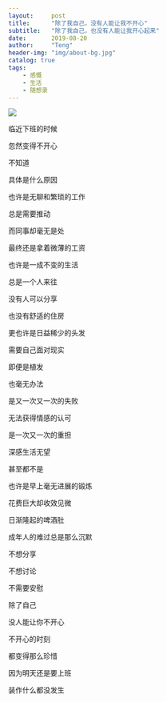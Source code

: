 ```yaml
---
layout:     post
title:      "除了我自己，没有人能让我不开心"
subtitle:   "除了我自己，也没有人能让我开心起来"
date:       2019-08-20
author:     "Teng"
header-img: "img/about-bg.jpg"
catalog: true
tags:
    - 感慨
    - 生活
    - 随想录
---
```


![](http://images.tengblog.com/20190820094156_UDxTTE_IMG_0644.jpeg)


临近下班的时候

忽然变得不开心

不知道

具体是什么原因



也许是无聊和繁琐的工作

总是需要推动

而同事却毫无是处

最终还是拿着微薄的工资



也许是一成不变的生活

总是一个人来往

没有人可以分享

也没有舒适的住房



更也许是日益稀少的头发

需要自己面对现实

即便是植发

也毫无办法



是又一次又一次的失败

无法获得情感的认可

是一次又一次的重担

深感生活无望



甚至都不是

也许是早上毫无进展的锻炼

花费巨大却收效见微

日渐隆起的啤酒肚



成年人的难过总是那么沉默

不想分享

不想讨论

不需要安慰



除了自己

没人能让你不开心



不开心的时刻

都变得那么珍惜

因为明天还是要上班

装作什么都没发生
